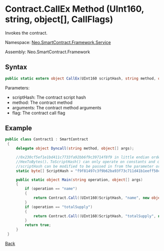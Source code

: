 # Contract.CallEx Method (UInt160, string, object[], CallFlags)

Invokes the contract.

Namespace: [Neo.SmartContract.Framework.Service](../../Neo.SmartContract.Framework.Service.md)

Assembly:  Neo.SmartContract.Framework

## Syntax

```c#
public static extern object CallEx(UInt160 scriptHash, string method, object[] arguments, CallFlags flag)
```

Parameters:

- scriptHash: The contract script hash
- method: The contract method
- arguments: The contract method arguments
- flag: The contract call flag

## Example

```c#
public class Contract1 : SmartContract
 {
     delegate object Dyncall(string method, object[] args);

     //0x230cf5ef1e1bd411c7733fa92bb6f9c39714f8f9 in little endian order
     //HexToBytes()、ToScriptHash() can only operate on constants and cannot be written in the Main method
     //scriptHash can be modified to be passed in from the parameter or read from storage
     static byte[] ScriptHash = "f9f81497c3f9b62ba93f73c711d41b1eeff50c23".HexToBytes();

     public static object Main(string operation, object[] args)
     {
         if (operation == "name")
         {
             return Contract.Call((UInt160)ScriptHash, "name", new object[0], CallFlags.ReadOnly);
         }
         if (operation == "totalSupply")
         {
             return Contract.Call((UInt160)ScriptHash, "totalSupply", new object[0], CallFlags.ReadOnly);
         }
         return true;
     }
 }
```



[Back](../Contract.md)